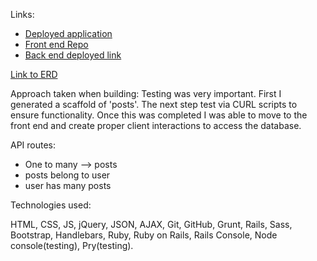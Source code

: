 Links:
* [Deployed application](https://sstone72389.github.io/game-tracker-client/)
* [Front end Repo](https://github.com/sstone72389/game-tracker-client)
* [Back end deployed link](https://tranquil-coast-56887.herokuapp.com/)

[Link to ERD](http://res.cloudinary.com/dfu4pwocw/image/upload/v1497533892/image1-1_hs2aqo.jpg)


Approach taken when building: Testing was very important. First I generated a scaffold of 'posts'. The next step test via CURL scripts to ensure functionality. Once this was completed I was able to move to the front end and create proper client interactions to access the database.

API routes:

* One to many --> posts
* posts belong to user
* user has many posts

Technologies used:

HTML, CSS, JS, jQuery, JSON, AJAX, Git, GitHub, Grunt, Rails, Sass, Bootstrap, Handlebars, Ruby, Ruby on Rails, Rails Console, Node console(testing), Pry(testing).
